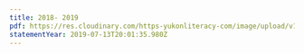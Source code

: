```yaml
---
title: 2018- 2019
pdf: https://res.cloudinary.com/https-yukonliteracy-com/image/upload/v1648542292/agr-2018-2019_aqrruf.pdf
statementYear: 2019-07-13T20:01:35.980Z
---
```

